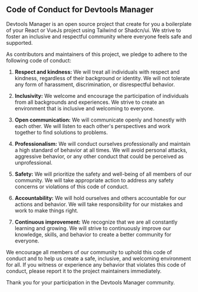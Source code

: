 ## Code of Conduct for Devtools Manager

Devtools Manager is an open source project that create for you a boilerplate of your React or VueJs project using Tailwind or Shadcn/ui. We strive to foster an inclusive and respectful community where everyone feels safe and supported.

As contributors and maintainers of this project, we pledge to adhere to the following code of conduct:

1. **Respect and kindness:** We will treat all individuals with respect and kindness, regardless of their background or identity. We will not tolerate any form of harassment, discrimination, or disrespectful behavior.

2. **Inclusivity:** We welcome and encourage the participation of individuals from all backgrounds and experiences. We strive to create an environment that is inclusive and welcoming to everyone.

3. **Open communication:** We will communicate openly and honestly with each other. We will listen to each other's perspectives and work together to find solutions to problems.

4. **Professionalism:** We will conduct ourselves professionally and maintain a high standard of behavior at all times. We will avoid personal attacks, aggressive behavior, or any other conduct that could be perceived as unprofessional.

5. **Safety:** We will prioritize the safety and well-being of all members of our community. We will take appropriate action to address any safety concerns or violations of this code of conduct.

6. **Accountability:** We will hold ourselves and others accountable for our actions and behavior. We will take responsibility for our mistakes and work to make things right.

7. **Continuous improvement:** We recognize that we are all constantly learning and growing. We will strive to continuously improve our knowledge, skills, and behavior to create a better community for everyone.

We encourage all members of our community to uphold this code of conduct and to help us create a safe, inclusive, and welcoming environment for all. If you witness or experience any behavior that violates this code of conduct, please report it to the project maintainers immediately.

Thank you for your participation in the Devtools Manager community.